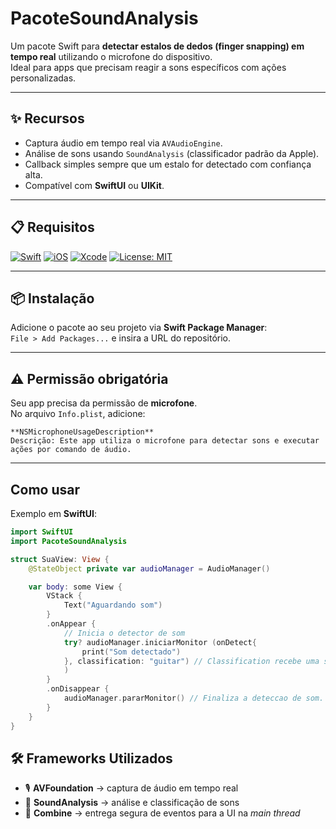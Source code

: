 # PacoteSoundAnalysis

Um pacote Swift para **detectar estalos de dedos (finger snapping) em tempo real** utilizando o microfone do dispositivo.  
Ideal para apps que precisam reagir a sons específicos com ações personalizadas.

---

## ✨ Recursos
- Captura áudio em tempo real via `AVAudioEngine`.
- Análise de sons usando `SoundAnalysis` (classificador padrão da Apple).
- Callback simples sempre que um estalo for detectado com confiança alta.
- Compatível com **SwiftUI** ou **UIKit**.

---

## 📋 Requisitos
[![Swift](https://img.shields.io/badge/Swift-5.5-orange?logo=swift)](https://swift.org)
[![iOS](https://img.shields.io/badge/iOS-15.0%2B-blue?logo=apple)](https://developer.apple.com/ios/)
[![Xcode](https://img.shields.io/badge/Xcode-13%2B-blue?logo=xcode)](https://developer.apple.com/xcode/)
[![License: MIT](https://img.shields.io/badge/License-MIT-green.svg)](LICENSE)

---

## 📦 Instalação
Adicione o pacote ao seu projeto via **Swift Package Manager**:  
`File > Add Packages...` e insira a URL do repositório.

---

## ⚠️ Permissão obrigatória
Seu app precisa da permissão de **microfone**.  
No arquivo `Info.plist`, adicione:

```
**NSMicrophoneUsageDescription**
Descrição: Este app utiliza o microfone para detectar sons e executar ações por comando de áudio.
```
---

## Como usar

Exemplo em **SwiftUI**:

```swift
import SwiftUI
import PacoteSoundAnalysis

struct SuaView: View {
    @StateObject private var audioManager = AudioManager()

    var body: some View {
        VStack {
            Text("Aguardando som")
        }
        .onAppear {
            // Inicia o detector de som
            try? audioManager.iniciarMonitor (onDetect{
                print("Som detectado")
            }, classification: "guitar") // Classification recebe uma string com qual som voce deseja monitorar.
            )
        }
        .onDisappear {
            audioManager.pararMonitor() // Finaliza a deteccao de som.
        }
    }
}
```
## 🛠 Frameworks Utilizados

- 🎙 **AVFoundation** → captura de áudio em tempo real  
- 🧠 **SoundAnalysis** → análise e classificação de sons  
- 🔗 **Combine** → entrega segura de eventos para a UI na *main thread*  


